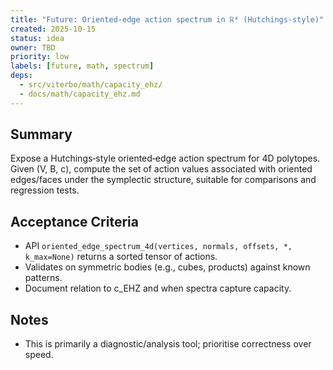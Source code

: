 ```yaml
---
title: "Future: Oriented‑edge action spectrum in ℝ⁴ (Hutchings‑style)"
created: 2025-10-15
status: idea
owner: TBD
priority: low
labels: [future, math, spectrum]
deps:
  - src/viterbo/math/capacity_ehz/
  - docs/math/capacity_ehz.md
---
```


## Summary

Expose a Hutchings‑style oriented‑edge action spectrum for 4D polytopes. Given (V, B, c), compute the set of action values associated with oriented edges/faces under the symplectic structure, suitable for comparisons and regression tests.

## Acceptance Criteria

- API `oriented_edge_spectrum_4d(vertices, normals, offsets, *, k_max=None)` returns a sorted tensor of actions.
- Validates on symmetric bodies (e.g., cubes, products) against known patterns.
- Document relation to c_EHZ and when spectra capture capacity.

## Notes

- This is primarily a diagnostic/analysis tool; prioritise correctness over speed.

